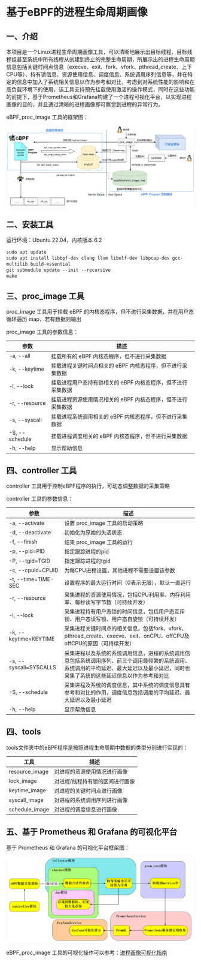 # 基于eBPF的进程生命周期画像

## 一、介绍

本项目是一个Linux进程生命周期画像工具，可以清晰地展示出目标线程、目标线程组甚至系统中所有线程从创建到终止的完整生命周期，所展示出的进程生命周期信息包括关键时间点信息（execve、exit、fork、vfork、pthread_create、上下CPU等）、持有锁信息、资源使用信息、调度信息、系统调用序列信息等，并在特定的信息中加入了系统相关信息以作为参考和对比，考虑到对系统性能的影响和在高负载环境下的使用，该工具支持预先挂载使用激活的操作模式，同时在这些功能的前提下，基于Prometheus和Grafana构建了一个进程可视化平台，以实现进程画像的目的，并且通过清晰的进程画像即可察觉到进程的异常行为。

eBPF_proc_image 工具的框架图：

<div align='center'><img src="./docs/images/eBPF_proc_image.png"></div>

## 二、安装工具

运行环境：Ubuntu 22.04，内核版本 6.2

```
sudo apt update
sudo apt install libbpf-dev clang llvm libelf-dev libpcap-dev gcc-multilib build-essential
git submodule update --init --recursive
make
```

## 三、proc_image 工具

proc_image 工具用于挂载 eBPF 的内核态程序，但不进行采集数据，并在用户态循环遍历 map，若有数据则输出

proc_image 工具的参数信息：

| 参数                 | 描述                                              |
| -------------------- | ------------------------------------------------- |
| -a, --all | 挂载所有的 eBPF 内核态程序，但不进行采集数据 |
| -k, --keytime | 挂载进程关键时间点相关的 eBPF 内核态程序，但不进行采集数据 |
| -l, --lock | 挂载进程用户态持有锁相关的 eBPF 内核态程序，但不进行采集数据 |
| -r, --resource | 挂载进程资源使用情况相关的 eBPF 内核态程序，但不进行采集数据 |
| -s, --syscall  | 挂载进程系统调用相关的 eBPF 内核态程序，但不进行采集数据 |
| -S, --schedule | 挂载进程调度相关的 eBPF 内核态程序，但不进行采集数据 |
| -h, --help           | 显示帮助信息                                      |

## 四、controller 工具

controller 工具用于控制eBPF程序的执行，可动态调整数据的采集策略

controller 工具的参数信息：

| 参数                   | 描述                                                         |
| ---------------------- | ------------------------------------------------------------ |
| -a, --activate         | 设置 proc_image 工具的启动策略                               |
| -d, --deactivate       | 初始化为原始的失活状态                                       |
| -f, --finish           | 结束 proc_image 工具的运行                                   |
| -p, --pid=PID          | 指定跟踪进程的pid                                            |
| -P, --tgid=TGID        | 指定跟踪进程的tgid                                           |
| -c, --cpuid=CPUID      | 为每CPU进程设置，其他进程不需要设置该参数                    |
| -t, --time=TIME-SEC    | 设置程序的最大运行时间（0表示无限），默认一直运行            |
| -r, --resource         | 采集进程的资源使用情况，包括CPU利用率、内存利用率、每秒读写字节数（可持续开发） |
| -l, --lock             | 采集进程持有用户态锁的时间信息，包括用户态互斥锁、用户态读写锁、用户态自旋锁（可持续开发） |
| -k, --keytime=KEYTIME  | 采集进程关键时间点的相关信息，包括fork、vfork、pthread_create、execve、exit、onCPU、offCPU及offCPU的原因（可持续开发） |
| -s, --syscall=SYSCALLS | 采集进程以及系统的系统调用信息，进程的系统调用信息包括系统调用序列、前三个调用最频繁的系统调用、系统调用的平均延迟、最大延迟以及最小延迟，同时也采集了系统的这些延迟信息以作为参考和对比 |
| -S, --schedule         | 采集进程及系统的调度信息，其中系统的调度信息具有参考和对比的作用，调度信息包括调度的平均延迟、最大延迟以及最小延迟 |
| -h, --help             | 显示帮助信息                                                 |

## 四、tools

tools文件夹中的eBPF程序是按照进程生命周期中数据的类型分别进行实现的：

| 工具            | 描述                            |
| --------------- | ------------------------------- |
| resource_image | 对进程的资源使用情况进行画像           |
| lock_image      | 对进程/线程持有锁的区间进行画像 |
| keytime_image   | 对进程的关键时间点进行画像      |
| syscall_image   | 对进程的系统调用序列进行画像      |
| schedule_image   | 对进程的调度信息进行画像      |

## 五、基于 Prometheus 和 Grafana 的可视化平台

基于 Prometheus 和 Grafana 的可视化平台框架图：

<div align='center'><img src="./docs/images/visualization_platform.png"></div>

eBPF_proc_image 工具的可视化操作可以参考：[进程画像可视化指南](eBPF_prometheus/README.md)